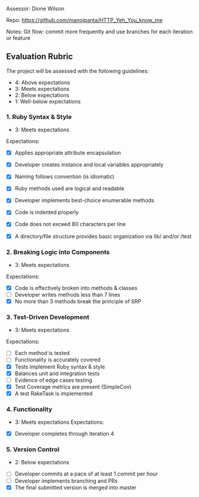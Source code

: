 Assessor: Dione Wilson

Repo: https://github.com/manojpanta/HTTP_Yeh_You_know_me

Notes:
Git flow: commit more frequently and use branches for each iteration or feature

## Evaluation Rubric

The project will be assessed with the following guidelines:

* 4: Above expectations
* 3: Meets expectations
* 2: Below expectations
* 1: Well-below expectations

### 1. Ruby Syntax & Style
  * 3: Meets expectations
 
Expectations:

- [x] Applies appropriate attribute encapsulation  
- [x] Developer creates instance and local variables appropriately
- [x] Naming follows convention (is idiomatic)
- [x] Ruby methods used are logical and readable  
- [x] Developer implements best-choice enumerable methods
- [x] Code is indented properly
- [x] Code does not exceed 80 characters per line
- [x] A directory/file structure provides basic organization via lib/ and/or /test


### 2. Breaking Logic into Components
  * 3: Meets expectations
  
Expectations:

- [x] Code is effectively broken into methods & classes
- [ ] Developer writes methods less than 7 lines
- [x] No more than 3 methods break the principle of SRP

### 3. Test-Driven Development
   * 3: Meets expectations
   
Expectations:

- [ ] Each method is tested  
- [ ] Functionality is accurately covered
- [x] Tests implement Ruby syntax & style   
- [x] Balances unit and integration tests
- [ ] Evidence of edge cases testing
- [x] Test Coverage metrics are present (SimpleCov)
- [x] A test RakeTask is implemented

### 4. Functionality
   * 3: Meets expectations
Expectations:

- [x] Developer completes through iteration 4

### 5. Version Control 
  * 2: Below expectations
  
- [ ] Developer commits at a pace of at least 1 commit per hour
- [ ] Developer implements branching and PRs
- [x] The final submitted version is merged into master
